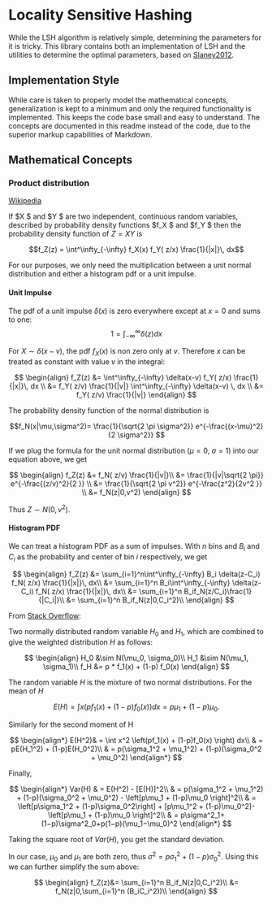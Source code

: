 # Locality Sensitive Hashing

While the LSH algorithm is relatively simple, determining the parameters for it is tricky. This library contains both an implementation of LSH and the utilities to determine the optimal parameters, based on [Slaney2012](<Slaney2012(OptimalLSH).pdf>).

## Implementation Style

While care is taken to properly model the mathematical concepts, generalization is kept to a minimum and only the required functionality is implemented. This keeps the code base small and easy to understand. The concepts are documented in this readme instead of the code, due to the superior markup capabilities of Markdown.

## Mathematical Concepts

### Product distribution

[Wikipedia](https://en.wikipedia.org/wiki/Distribution_of_the_product_of_two_random_variables)

If $X $ and $Y $ are two independent, continuous random variables, described by probability density functions $f_X $ and $f_Y $ then the probability density function of $Z = XY$ is

$$f_Z(z) = \int^\infty_{-\infty} f_X(x)  f_Y( z/x)  \frac{1}{|x|}\, dx$$

For our purposes, we only need the multiplication between a unit normal distribution and either a histogram pdf or a unit impulse.

#### Unit Impulse

The pdf of a unit impulse $\delta(x)$ is zero everywhere except at $x=0$ and sums to one: $$1=\int^\infty_{-\infty} \delta(z)  dx $$

For $X\sim\delta(x-v)$, the pdf $f_X(x)$ is non zero only at $v$. Therefore $x$ can be treated as constant with value $v$ in the integral:

$$
\begin{align}
f_Z(z) &= \int^\infty_{-\infty} \delta(x-v)  f_Y( z/x)  \frac{1}{|x|}\, dx \\
&=  f_Y( z/v)  \frac{1}{|v|} \int^\infty_{-\infty} \delta(x-v) \, dx \\
&= f_Y( z/v)  \frac{1}{|v|}
\end{align}
$$

The probability density function of the normal distribution is

$$f_N(x|\mu,\sigma^2)= \frac{1}{\sqrt{2 \pi \sigma^2}} e^{-\frac{(x-\mu)^2}{2 \sigma^2}} $$

If we plug the formula for the unit normal distribution ($\mu=0$, $\sigma = 1$) into our equation above, we get

$$
\begin{align}
f_Z(z) &= f_N( z/v)  \frac{1}{|v|}\\
&= \frac{1}{|v|\sqrt{2 \pi}} e^{-\frac{(z/v)^2}{2 }}   \\
&= \frac{1}{\sqrt{2 \pi v^2}} e^{-\frac{z^2}{2v^2 }}   \\
&= f_N(z|0,v^2)
\end{align}
$$

Thus $Z\sim N(0,v^2)$.

#### Histogram PDF

We can treat a histogram PDF as a sum of impulses. With $n$ bins and $B_i$ and $C_i$ as the probability and center of bin $i$ respectively, we get

$$
\begin{align}
f_Z(z) &= \sum_{i=1}^n\int^\infty_{-\infty} B_i \delta(z-C_i)  f_N( z/x)  \frac{1}{|x|}\, dx\\
&=  \sum_{i=1}^n B_i\int^\infty_{-\infty} \delta(z-C_i)  f_N( z/x)  \frac{1}{|x|}\, dx\\
&=  \sum_{i=1}^n B_if_N(z/C_i)\frac{1}{|C_i|}\\
&=  \sum_{i=1}^n B_if_N(z|0,C_i^2)\\
\end{align}
$$

From [Stack Overflow](https://stats.stackexchange.com/questions/205126/standard-deviation-for-weighted-sum-of-normal-distributions):

Two normally distributed random variable $H_0$ and $H_1$, which are combined to give the weighted distribution $H$ as follows:

$$
\begin{align}
H_0 &\sim N(\mu_0, \sigma_0)\\
H_1 &\sim N(\mu_1, \sigma_1)\\
f_H &= p * f_1(x) + (1-p)  f_0(x)
\end{align}
$$

The random variable $H$ is the mixture of two normal distributions. For the mean of $H$

$$E(H) = \int x\left(pf_1(x) + (1-p)f_0(x) \right) dx = p\mu_1 + (1-p)\mu_0. $$

Similarly for the second moment of H

$$
\begin{align*}
E(H^2)& = \int x^2 \left(pf_1(x) + (1-p)f_0(x) \right) dx\\
& = pE(H_1^2) + (1-p)E(H_0^2)\\
& = p(\sigma_1^2 + \mu_1^2) + (1-p)(\sigma_0^2 + \mu_0^2)
\end{align*}
$$

Finally,

$$
\begin{align*}
Var(H) & = E(H^2) - [E(H)]^2\\
& = p(\sigma_1^2 + \mu_1^2) + (1-p)(\sigma_0^2 + \mu_0^2) - \left[p\mu_1 + (1-p)\mu_0 \right]^2\\
& = \left[p\sigma_1^2 + (1-p)\sigma_0^2\right] + [p\mu_1^2 + (1-p)\mu_0^2]- \left[p\mu_1 + (1-p)\mu_0 \right]^2\\
& = p\sigma^2_1+(1−p)\sigma^2_0+p(1−p)(\mu_1−\mu_0)^2
\end{align*}
$$

Taking the square root of $Var(H)$, you get the standard deviation.

In our case, $\mu_0$ and $\mu_1$ are both zero, thus $\sigma^2= p\sigma^2_1+(1−p)\sigma^2_0$. Using this we can further simplify the sum above:

$$
\begin{align}
f_Z(z)&=  \sum_{i=1}^n B_if_N(z|0,C_i^2)\\
&=  f_N(z|0,\sum_{i=1}^n (B_iC_i^2))\\
\end{align}
$$

